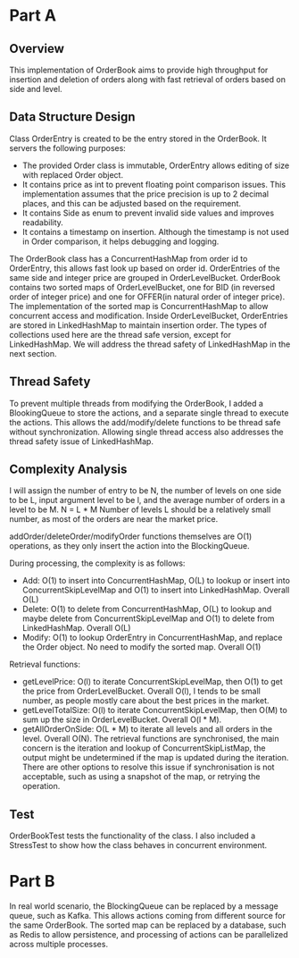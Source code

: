 # Part A
## Overview
This implementation of OrderBook aims to provide high throughput for insertion and deletion of orders along with fast retrieval of orders based on side and level. 

## Data Structure Design
Class OrderEntry is created to be the entry stored in the OrderBook. It servers the following purposes:
- The provided Order class is immutable, OrderEntry allows editing of size with replaced Order object.
- It contains price as int to prevent floating point comparison issues. This implementation assumes that the price precision is up to 2 decimal places, and this can be adjusted based on the requirement.
- It contains Side as enum to prevent invalid side values and improves readability.
- It contains a timestamp on insertion. Although the timestamp is not used in Order comparison, it helps debugging and logging.

The OrderBook class has a ConcurrentHashMap from order id to OrderEntry, this allows fast look up based on order id.
OrderEntries of the same side and integer price are grouped in OrderLevelBucket. OrderBook contains two sorted maps of OrderLevelBucket, one for BID (in reversed order of integer price) and one for OFFER(in natural order of integer price). 
The implementation of the sorted map is ConcurrentHashMap to allow concurrent access and modification.
Inside OrderLevelBucket, OrderEntries are stored in LinkedHashMap to maintain insertion order. 
The types of collections used here are the thread safe version, except for LinkedHashMap. We will address the thread safety of LinkedHashMap in the next section.

## Thread Safety
To prevent multiple threads from modifying the OrderBook, I added a BlookingQueue to store the actions, and a separate single thread to execute the actions.
This allows the add/modify/delete functions to be thread safe without synchronization. 
Allowing single thread access also addresses the thread safety issue of LinkedHashMap.

## Complexity Analysis
I will assign the number of entry to be N, the number of levels on one side to be L, input argument level to be l, and the average number of orders in a level to be M.
N = L * M
Number of levels L should be a relatively small number, as most of the orders are near the market price.

addOrder/deleteOrder/modifyOrder functions themselves are O(1) operations, as they only insert the action into the BlockingQueue.

During processing, the complexity is as follows:
- Add: O(1) to insert into ConcurrentHashMap, O(L) to lookup or insert into ConcurrentSkipLevelMap and O(1) to insert into LinkedHashMap. Overall O(L)
- Delete: O(1) to delete from ConcurrentHashMap, O(L) to lookup and maybe delete from ConcurrentSkipLevelMap and O(1) to delete from LinkedHashMap. Overall O(L)
- Modify: O(1) to lookup OrderEntry in ConcurrentHashMap, and replace the Order object. No need to modify the sorted map. Overall O(1)

Retrieval functions:
- getLevelPrice: O(l) to iterate ConcurrentSkipLevelMap, then O(1) to get the price from OrderLevelBucket. Overall O(l), l tends to be small number, 
as people mostly care about the best prices in the market.
- getLevelTotalSize: O(l) to iterate ConcurrentSkipLevelMap, then O(M) to sum up the size in OrderLevelBucket. Overall O(l * M).
- getAllOrderOnSide: O(L * M) to iterate all levels and all orders in the level. Overall O(N).
The retrieval functions are synchronised, the main concern is the iteration and lookup of ConcurrentSkipListMap, the output might be undetermined if the map is updated during the iteration.
There are other options to resolve this issue if synchronisation is not acceptable, such as using a snapshot of the map, or retrying the operation.

## Test
OrderBookTest tests the functionality of the class.
I also included a StressTest to show how the class behaves in concurrent environment.

# Part B
In real world scenario, the BlockingQueue can be replaced by a message queue, such as Kafka.
This allows actions coming from different source for the same OrderBook. 
The sorted map can be replaced by a database, such as Redis to allow persistence, and processing of actions can be parallelized across multiple processes.